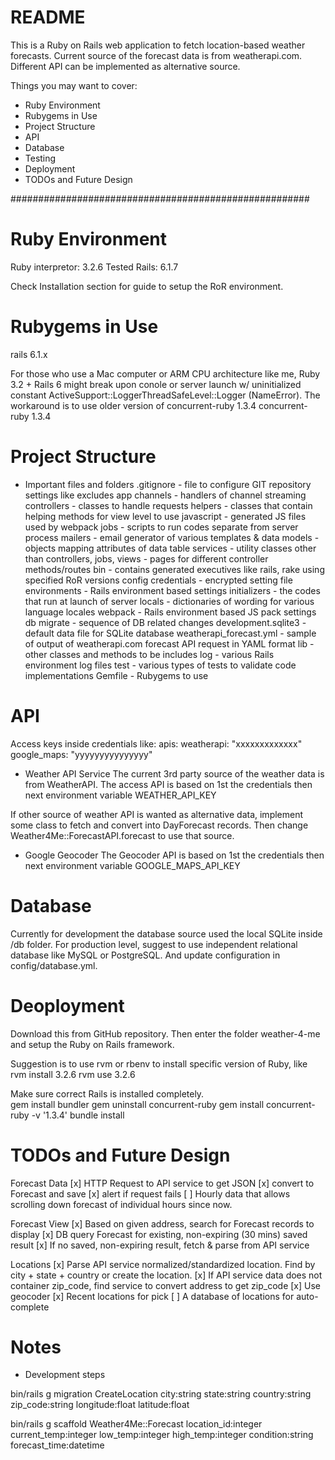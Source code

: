 # README

This is a Ruby on Rails web application to fetch location-based weather forecasts.  Current source of the forecast data is from weatherapi.com.  Different API can be implemented as alternative source.

Things you may want to cover:
* Ruby Environment
* Rubygems in Use
* Project Structure
* API
* Database
* Testing
* Deployment
* TODOs and Future Design

######################################################

# Ruby Environment
Ruby interpretor: 3.2.6 Tested
Rails: 6.1.7

Check Installation section for guide to setup the RoR environment.

# Rubygems in Use
rails 6.1.x

For those who use a Mac computer or ARM CPU architecture like me, 
Ruby 3.2 + Rails 6 might break upon conole or server launch w/ 
uninitialized constant ActiveSupport::LoggerThreadSafeLevel::Logger (NameError).
The workaround is to use older version of concurrent-ruby 1.3.4
concurrent-ruby 1.3.4

# Project Structure
* Important files and folders
.gitignore - file to configure GIT repository settings like excludes
app
  channels - handlers of channel streaming 
  controllers - classes to handle requests
  helpers - classes that contain helping methods for view level to use
  javascript - generated JS files used by webpack 
  jobs - scripts to run codes separate from server process
  mailers - email generator of various templates & data
  models - objects mapping attributes of data table
  services - utility classes other than controllers, jobs,
  views - pages for different controller methods/routes
bin - contains generated executives like rails, rake using specified RoR versions
config
  credentials - encrypted setting file
  environments - Rails environment based settings
  initializers - the codes that run at launch of server
  locals - dictionaries of wording for various language locales
  webpack - Rails environment based JS pack settings
db
  migrate - sequence of DB related changes
  development.sqlite3 - default data file for SQLite database
  weatherapi_forecast.yml - sample of output of weatherapi.com forecast API request in YAML format
lib - other classes and methods to be includes
log - various Rails environment log files
test - various types of tests to validate code implementations
Gemfile - Rubygems to use

# API

Access keys inside credentials like:
apis:
  weatherapi: "xxxxxxxxxxxxx"
  google_maps: "yyyyyyyyyyyyyyy"

* Weather API Service
The current 3rd party source of the weather data is from WeatherAPI.  The access API is based on
1st the credentials then next environment variable WEATHER_API_KEY

If other source of weather API is wanted as alternative data, implement some class to fetch and 
convert into DayForecast records.  Then change Weather4Me::ForecastAPI.forecast to use that source.

* Google Geocoder
The Geocoder API is based on 1st the credentials then next environment variable GOOGLE_MAPS_API_KEY


# Database
Currently for development the database source used the local SQLite inside /db folder.
For production level, suggest to use independent relational database like MySQL or PostgreSQL.  And update configuration in config/database.yml.

# Deoployment

Download this from GitHub repository.  Then enter the folder weather-4-me and 
setup the Ruby on Rails framework.

Suggestion is to use rvm or rbenv to install specific version of Ruby, like
rvm install 3.2.6
rvm use 3.2.6

Make sure correct Rails is installed completely.  
gem install bundler
gem uninstall concurrent-ruby
gem install concurrent-ruby -v '1.3.4'
bundle install


# TODOs and Future Design

Forecast Data
[x] HTTP Request to API service to get JSON
  [x] convert to Forecast and save
  [x] alert if request fails
[ ] Hourly data that allows scrolling down forecast of individual hours since now.

Forecast View
[x] Based on given address, search for Forecast records to display
  [x] DB query Forecast for existing, non-expiring (30 mins) saved result
  [x] If no saved, non-expiring result, fetch & parse from API service

Locations
[x] Parse API service normalized/standardized location.  Find by city + state + country or create the location.
[x] If API service data does not container zip_code, find service to convert address to get zip_code
  [x] Use geocoder
[x] Recent locations for pick
[ ] A database of locations for auto-complete


# Notes

* Development steps

bin/rails g migration CreateLocation city:string state:string country:string zip_code:string longitude:float latitude:float

bin/rails g scaffold Weather4Me::Forecast location_id:integer current_temp:integer low_temp:integer high_temp:integer condition:string forecast_time:datetime
